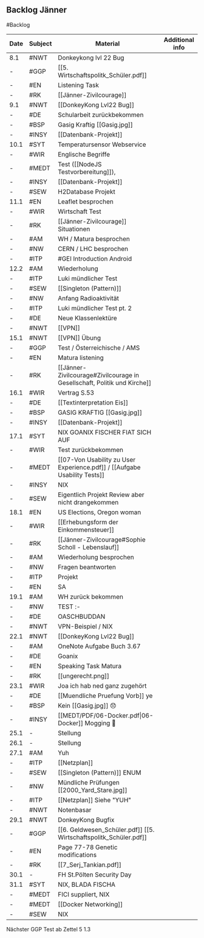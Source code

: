 ## Backlog Jänner
#Backlog

| Date | Subject | Material | Additional info |
| ---- | ---- | ---- | ---- |
| 8.1 | #NWT | Donkeykong lvl 22 Bug |  |
| - | #GGP | [[5. Wirtschaftspolitk_Schüler.pdf]] |  |
| - | #EN | Listening Task |  |
| - | #RK | [[Jänner-Zivilcourage]] |  |
| 9.1 | #NWT | [[DonkeyKong Lvl22 Bug]] |  |
| - | #DE | Schularbeit zurückbekommen |  |
| - | #BSP | Gasig Kraftig [[Gasig.jpg]] |  |
| - | #INSY | [[Datenbank-Projekt]] |  |
| 10.1 | #SYT | Temperatursensor Webservice |  |
| - | #WIR | Englische Begriffe |  |
| - | #MEDT | Test ([[NodeJS Testvorbereitung]]), |  |
| - | #INSY | [[Datenbank-Projekt]] |  |
| - | #SEW | H2Database Projekt |  |
| 11.1 | #EN | Leaflet besprochen |  |
| - | #WIR | Wirtschaft Test |  |
| - | #RK | [[Jänner-Zivilcourage]] Situationen |  |
| - | #AM | WH / Matura besprochen |  |
| - | #NW | CERN / LHC besprochen |  |
| - | #ITP | #GEI Introduction Android |  |
| 12.2 | #AM | Wiederholung |  |
| - | #ITP | Luki mündlicher Test |  |
| - | #SEW | [[Singleton (Pattern)]] |  |
| - | #NW | Anfang Radioaktivität |  |
| - | #ITP | Luki mündlicher Test pt. 2 |  |
| - | #DE | Neue Klassenlektüre |  |
| - | #NWT | [[VPN]] |  |
| 15.1 | #NWT | [[VPN]] Übung |  |
| - | #GGP | Test / Österreichische / AMS |  |
| - | #EN | Matura listening |  |
| - | #RK | [[Jänner-Zivilcourage#Zivilcourage in Gesellschaft, Politik und Kirche]] |  |
| 16.1 | #WIR | Vertrag S.53 |  |
| - | #DE | [[Textinterpretation Eis]] |  |
| - | #BSP | GASIG KRAFTIG [[Gasig.jpg]] |  |
| - | #INSY | [[Datenbank-Projekt]] |  |
| 17.1 | #SYT | NIX GOANIX FISCHER FIAT SICH AUF |  |
| - | #WIR | Test zurückbekommen |  |
| - | #MEDT | [[07-Von Usability zu User Experience.pdf]] / [[Aufgabe Usability Tests]] |  |
| - | #INSY | NIX |  |
| - | #SEW | Eigentlich Projekt Review aber nicht drangekommen |  |
| 18.1 | #EN | US Elections, Oregon woman |  |
| - | #WIR | [[Erhebungsform der Einkommensteuer]] |  |
| - | #RK | [[Jänner-Zivilcourage#Sophie Scholl - Lebenslauf]] |  |
| - | #AM | Wiederholung besprochen |  |
| - | #NW | Fragen beantworten |  |
| - | #ITP | Projekt |  |
| - | #EN | SA |  |
| 19.1 | #AM | WH zurück bekommen |  |
| - | #NW | TEST :- |  |
| - | #DE | OASCHBUDDAN |  |
| - | #NWT | VPN-Beispiel / NIX |  |
| 22.1 | #NWT | [[DonkeyKong Lvl22 Bug]] |  |
| - | #AM | OneNote Aufgabe Buch 3.67 |  |
| - | #DE | Goanix |  |
| - | #EN | Speaking Task Matura |  |
| - | #RK | [[ungerecht.png]] |  |
| 23.1 | #WIR | Joa ich hab ned ganz zugehört |  |
| - | #DE | [[Muendliche Pruefung Vorb]] ye |  |
| - | #BSP | Kein [[Gasig.jpg]] 😞 |  |
| - | #INSY | [[MEDT/PDF/06-Docker.pdf\|06-Docker]] Mogging 🗿 |  |
| 25.1 | - | Stellung |  |
| 26.1 | - | Stellung |  |
| 27.1 | #AM | Yuh |  |
| - | #ITP | [[Netzplan]] |  |
| - | #SEW | [[Singleton (Pattern)]] ENUM |  |
| - | #NW | Mündliche Prüfungen [[2000_Yard_Stare.jpg]] |  |
| - | #ITP | [[Netzplan]] Siehe "YUH" |  |
| - | #NWT | Notenbasar |  |
| 29.1 | #NWT | DonkeyKong Bugfix |  |
| - | #GGP | [[6. Geldwesen_Schüler.pdf]] [[5. Wirtschaftspolitk_Schüler.pdf]] |  |
| - | #EN | Page 77-78 Genetic modifications |  |
| - | #RK | [[7_Serj_Tankian.pdf]] |  |
| 30.1 | - | FH St.Pölten Security Day |  |
| 31.1 | #SYT | NIX, BLADA FISCHA |  |
| - | #MEDT | FICI suppliert, NIX |  |
| - | #MEDT | [[Docker Networking]] |  |
| - | #SEW | NIX |  |

Nächster GGP Test ab
Zettel 5 1.3